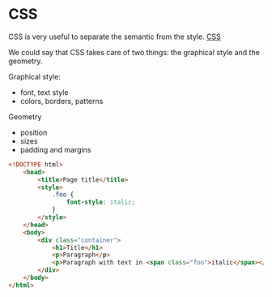# CSS

CSS is very useful to separate the semantic from the style. [CSS](http://reference.sitepoint.com/css)

We could say that CSS takes care of two things: the graphical style and the geometry. 

Graphical style:
* font, text style
* colors, borders, patterns

Geometry
* position
* sizes
* padding and margins

```html
<!DOCTYPE html>
	<head>
		<title>Page title</title>
		<style>
			.foo {
				font-style: italic;
			}
		</style>
	</head>
	<body>
		<div class="container">
			<h1>Title</h1>
			<p>Paragraph</p>
			<p>Paragraph with text in <span class="foo">italic</span></p>
		</div>
	</body>
</html>
```